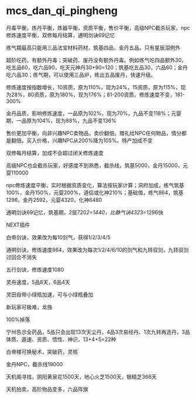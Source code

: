 # mcs_dan_qi_pingheng

丹毒平衡，炼丹平衡，炼器平衡，资质平衡，售价平衡，高级NPC截杀玩家，npc修炼速度平衡，双修每月结算，通明剑诀69记忆

练气期最高只能用三品法宝材料药材，筑基四品，金丹五品。只有星辰泪例外

超阶吃药，有额外丹毒；突破药、废丹没有额外丹毒。例如练气吃四品额外30，吃五品60，吃六品90，吃天元神丹30+90=120；筑基吃五品30，六品60；金丹吃六品30；练气期，可以使用三品炉，练出五品废丹，快速升级。

修炼速度按指数增长，10资质，原为110%，现为24%，15资质，原为115%，现为28%，80资质，原为180%，现为176%；81-200资质，修炼速度不变，181-300%

金丹品质，影响修炼速度，一品原为102%，现为70%，九品不变118%；元婴期，一品原为104%，现为88%，九品不变136%

售价更加平衡，向非兴趣NPC卖物品，卖价翻倍。赠礼给NPC任何物品，情分都是翻倍。买入价格，兴趣NPC从200%降为105%。特产加成不变

双修每月结算，加成不会超过闭关修炼速度

高级NPC也会截杀玩家，好感度不到熟悉，截杀线，筑基5000，金丹15000，元婴110000

npc修炼速度平衡，实时根据资质变化，算法按玩家计算；洞府加成，练气筑基100%，金丹150%，元婴200%，道侣或化神210%；基础值，练气864，筑基1296，金丹2592，元婴4320，化神6480

通明剑诀69记忆，筑基期，2层720*2=1440，比静气诀432*3=1296快


NEXT插件

白帝剑诀，效果改为每10剑气，获得1/2/3/4/5

通明剑诀，修炼速度864，效果改为每次1/2/4/6/10的剑气和九转驭剑，九转驭剑过回合不消失

五行剑诀，修炼速度1080

灵舟速度，5品8天，6品4天

灵田自带小绿瓶加速，可与小绿瓶叠加

新玩家可极难，龙族

100%掉落

宁州告示全药品，5品只会出现13次天尘丹，4品3次易经丹、1次九转再造丹，3品体质、遁速、资质、悟性、神识，13+4+5=22种

白帝楼可换秘术，突破药，灵核

金丹NPC，截杀线19000

天机阁寻找，阴阳黄泉花1500天，地心火芝1500天，银精芝366天

天机拍卖，高阶物品变多，六品阵旗